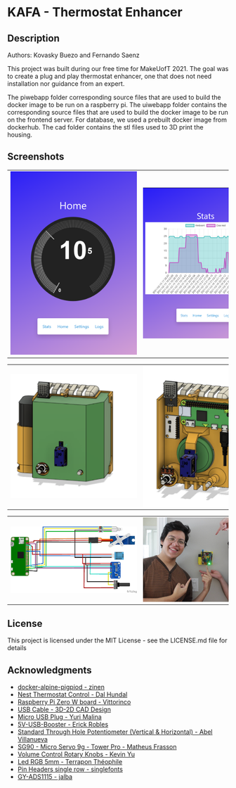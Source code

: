 # KAFA - Thermostat Enhancer
## Description
Authors: Kovasky Buezo and Fernando Saenz


This project was built during our free time for MakeUofT 2021. The goal was to create a plug and play thermostat enhancer, one that does not need installation nor guidance from an expert.

The piwebapp folder corresponding source files that are used to build the docker image to be run on a raspberry pi. The uiwebapp folder contains the corresponding source files that are used to build the docker image to be run on the frontend server. For database, we used a prebuilt docker image from dockerhub. The cad folder contains the stl files used to 3D print the housing.

## Screenshots

<table style="table-layout: fixed;text-align:center;">
    <tr>
        <td><img src="img/ui.png" style="max-width:30vw"></td>
        <td><img src="img/stats.png" style="max-width:30vw"></td>
    </tr>
</table>

<table style="table-layout: fixed; text-align:center;">
  <tr>
    <td><img src="img/cover.png" style="max-width:30vw"></td>
    <td><img src="img/housing.png" style="max-width:30vw"></td>
  </tr>
</table>

<table style="table-layout: fixed; text-align:center;">
  <tr>
    <td><img src="img/diag.png" style="max-width:30vw"></td>
    <td><img src="img/team.JPG" style="max-width:30vw"></td>
  </tr>
</table>

## License

This project is licensed under the MIT License - see the LICENSE.md file for details

## Acknowledgments
* [docker-alpine-pigpiod - zinen](https://github.com/zinen/docker-alpine-pigpiod)
* [Nest Thermostat Control - Dal Hundal](https://codepen.io/dalhundal/pen/KpabZB)
* [Raspberry Pi Zero W board - Vittorinco](https://grabcad.com/library/raspberry-pi-zero-w-board-1)
* [USB Cable - 3D-2D CAD Design](https://grabcad.com/library/usb-cable-31)
* [Micro USB Plug - Yuri Malina](https://grabcad.com/library/micro-usb-plug-1)
* [5V-USB-Booster - Erick Robles](https://grabcad.com/library/5v-usb-booster-1)
* [Standard Through Hole Potentiometer (Vertical & Horizontal) - Abel Villanueva](https://grabcad.com/library/standard-through-hole-potentiometer-vertical-horizontal-1)
* [SG90 - Micro Servo 9g - Tower Pro - Matheus Frasson](https://grabcad.com/library/sg90-micro-servo-9g-tower-pro-1)
* [Volume Control Rotary Knobs - Kevin Yu](https://grabcad.com/library/volume-control-rotary-knobs-1)
* [Led RGB 5mm - Terrapon Théophile](https://grabcad.com/library/led-rgb-5mm)
* [Pin Headers single row - singlefonts](https://grabcad.com/library/pin-headers-single-row-1)
* [GY-ADS1115 - jalba](https://grabcad.com/library/gy-ads1115-1)